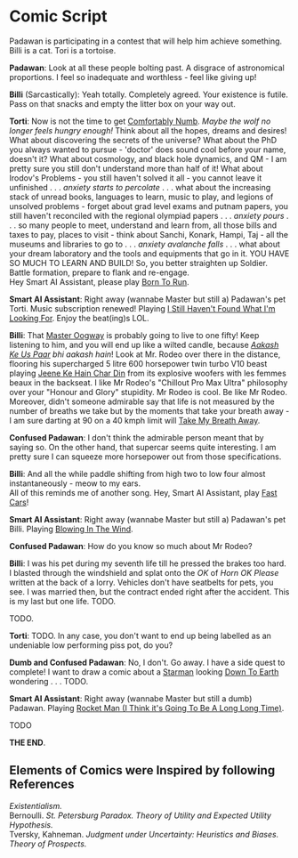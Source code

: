 Comic Script
============

Padawan is participating in a contest that will help him achieve something. Billi is a cat. Tori is a tortoise.  

**Padawan**: Look at all these people bolting past. A disgrace of astronomical proportions. I feel so inadequate and worthless - feel like giving up!

**Billi** (Sarcastically): Yeah totally. Completely agreed. Your existence is futile. Pass on that snacks and empty the litter box on your way out.  

**Torti**: Now is not the time to get [Comfortably Numb](https://open.spotify.com/track/5HNCy40Ni5BZJFw1TKzRsC?si=0926ed6caf714243). *Maybe the wolf no longer feels hungry enough!* Think about all the hopes, dreams and desires! What about discovering the secrets of the universe? What about the PhD you always wanted to pursue - 'doctor' does sound cool before your name, doesn't it? What about cosmology, and black hole dynamics, and QM - I am pretty sure you still don't understand more than half of it! What about Irodov's Problems - you still haven't solved it all - you cannot leave it unfinished . . . *anxiety starts to percolate* . . . what about the increasing stack of unread books, languages to learn, music to play, and legions of unsolved problems - forget about grad level exams and putnam papers, you still haven't reconciled with the regional olympiad papers . . . *anxiety pours* . . . so many people to meet, understand and learn from, all those bills and taxes to pay, places to visit - think about Sanchi, Konark, Hampi, Taj - all the museums and libraries to go to . . . *anxiety avalanche falls* . . . what about your dream laboratory and the tools and equipments that go in it. YOU HAVE SO MUCH TO LEARN AND BUILD! So, you better straighten up Soldier. Battle formation, prepare to flank and re-engage.  
Hey Smart AI Assistant, please play [Born To Run](https://youtu.be/IxuThNgl3YA?si=dKSdUEZcQwfToR8U).  

**Smart AI Assistant**: Right away (wannabe Master but still a) Padawan's pet Torti. Music subscription renewed! Playing [I Still Haven't Found What I'm Looking For](https://music.apple.com/in/album/i-still-havent-found-what-im-looking-for/1442950015?i=1442950019). Enjoy the beat(ing)s LOL.  

**Billi**: That [Master Oogway](https://music.apple.com/in/album/oogways-legacy/1076973938?i=1076974786) is probably going to live to one fifty! Keep listening to him, and you will end up like a wilted candle, because *[Aakash Ke Us Paar](https://youtu.be/E6NXJ0XIS-Q?si=EjTjLiqmDqStfP7u) bhi aakash hain*! Look at Mr. Rodeo over there in the distance, flooring his supercharged 5 litre 600 horsepower twin turbo V10 beast playing [Jeene Ke Hain Char Din](https://open.spotify.com/track/4UJih0aZ8YcQm4CIErba45?si=d8daa3a37e134b65) from its explosive woofers with les femmes beaux in the backseat. I like Mr Rodeo's "Chillout Pro Max Ultra" philosophy over your "Honour and Glory" stupidity. Mr Rodeo is cool. Be like Mr Rodeo. Moreover, didn't someone admirable say that life is not measured by the number of breaths we take but by the moments that take your breath away - I am sure darting at 90 on a 40 kmph limit will [Take My Breath Away](https://music.apple.com/in/album/take-my-breath-away-re-recorded/250167154?i=250167159).  

**Confused Padawan**: I don't think the admirable person meant that by saying so. On the other hand, that supercar seems quite interesting. I am pretty sure I can squeeze more horsepower out from those specifications.  

**Billi**: And all the while paddle shifting from high two to low four almost instantaneously - meow to my ears.  
All of this reminds me of another song. Hey, Smart AI Assistant, play [Fast Cars](https://youtu.be/AIOAlaACuv4?si=0ChFv-1LSsdrad5z)!  

**Smart AI Assistant**: Right away (wannabe Master but still a) Padawan's pet Billi. Playing [Blowing In The Wind](https://youtu.be/vWwgrjjIMXA?si=Zv2q6nWhIGkS92ja).  

**Confused Padawan**: How do you know so much about Mr Rodeo?  

**Billi**: I was his pet during my seventh life till he pressed the brakes too hard. I blasted through the windshield and splat onto the *OK* of *Horn OK Please* written at the back of a lorry. Vehicles don't have seatbelts for pets, you see. I was married then, but the contract ended right after the accident. This is my last but one life.  TODO.

TODO.

**Torti**: TODO. In any case, you don't want to end up being labelled as an undeniable low performing piss pot, do you?  

**Dumb and Confused Padawan**: No, I don't. Go away. I have a side quest to complete! I want to draw a comic about a [Starman](https://youtu.be/rpO1U-nEgRU?si=MUaAnb9PNyZb-Sex) looking [Down To Earth](https://music.apple.com/in/album/down-to-earth-from-wall-e/714663294?i=714663460) wondering . . . TODO.  

**Smart AI Assistant**: Right away (wannabe Master but still a dumb) Padawan. Playing [Rocket Man (I Think it's Going To Be A Long Long Time)](https://youtu.be/DtVBCG6ThDk?si=2K-QHEEYYa5yk39Z).  

TODO  

**THE END**.

Elements of Comics were Inspired by following References
--------------------------------------------------------

*Existentialism.*  
Bernoulli. *St. Petersburg Paradox. Theory of Utility and Expected Utility Hypothesis.*  
Tversky, Kahneman. *Judgment under Uncertainty: Heuristics and Biases. Theory of Prospects.*  
